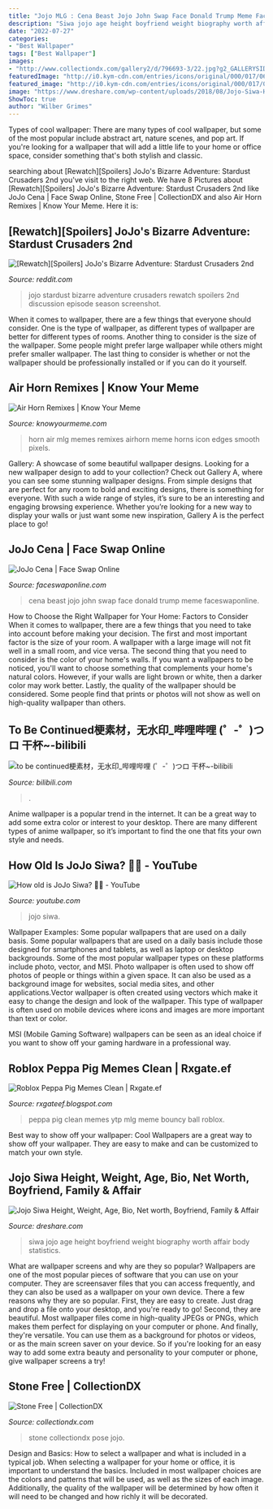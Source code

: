 ```yaml
---
title: "Jojo MLG : Cena Beast Jojo John Swap Face Donald Trump Meme Faceswaponline"
description: "Siwa jojo age height boyfriend weight biography worth affair body statistics"
date: "2022-07-27"
categories:
- "Best Wallpaper"
tags: ["Best Wallpaper"]
images:
- "http://www.collectiondx.com/gallery2/d/796693-3/22.jpg?g2_GALLERYSID=163ac792fc19cf6eacba9971bd6f2818"
featuredImage: "http://i0.kym-cdn.com/entries/icons/original/000/017/061/air_horn.png"
featured_image: "http://i0.kym-cdn.com/entries/icons/original/000/017/061/air_horn.png"
image: "https://www.dreshare.com/wp-content/uploads/2018/08/Jojo-Siwa-Height-Weight-Age-Biography-Net-worth-Boyfriend-Profile.jpg"
ShowToc: true
author: "Wilber Grimes"
---
```



Types of cool wallpaper:
There are many types of cool wallpaper, but some of the most popular include abstract art, nature scenes, and pop art. If you're looking for a wallpaper that will add a little life to your home or office space, consider something that's both stylish and classic.

	

		
searching about [Rewatch][Spoilers] JoJo&#039;s Bizarre Adventure: Stardust Crusaders 2nd you've visit to the right web. We have 8 Pictures about [Rewatch][Spoilers] JoJo&#039;s Bizarre Adventure: Stardust Crusaders 2nd like JoJo Cena | Face Swap Online, Stone Free | CollectionDX and also Air Horn Remixes | Know Your Meme. Here it is:
		
    
## [Rewatch][Spoilers] JoJo&#039;s Bizarre Adventure: Stardust Crusaders 2nd

<img loading=lazy src="http://i.imgur.com/W8eQyty.jpg" onerror="this.onerror=null;this.src='https://tse2.mm.bing.net/th?id=OIP.RUxDl7UhF9MQi0rUhqwQOgHaEK&amp;pid=15.1';" alt="[Rewatch][Spoilers] JoJo&#039;s Bizarre Adventure: Stardust Crusaders 2nd">

_Source: reddit.com_

>jojo stardust bizarre adventure crusaders rewatch spoilers 2nd discussion episode season screenshot. 

	

When it comes to wallpaper, there are a few things that everyone should consider. One is the type of wallpaper, as different types of wallpaper are better for different types of rooms. Another thing to consider is the size of the wallpaper. Some people might prefer large wallpaper while others might prefer smaller wallpaper. The last thing to consider is whether or not the wallpaper should be professionally installed or if you can do it yourself.

    
## Air Horn Remixes | Know Your Meme

<img loading=lazy src="http://i0.kym-cdn.com/entries/icons/original/000/017/061/air_horn.png" onerror="this.onerror=null;this.src='https://tse4.mm.bing.net/th?id=OIP.Tw2ysMQdV49DG9w_9ytHXgHaHa&amp;pid=15.1';" alt="Air Horn Remixes | Know Your Meme">

_Source: knowyourmeme.com_

>horn air mlg memes remixes airhorn meme horns icon edges smooth pixels. 

	

Gallery: A showcase of some beautiful wallpaper designs.
Looking for a new wallpaper design to add to your collection? Check out Gallery A, where you can see some stunning wallpaper designs. From simple designs that are perfect for any room to bold and exciting designs, there is something for everyone. With such a wide range of styles, it’s sure to be an interesting and engaging browsing experience. Whether you’re looking for a new way to display your walls or just want some new inspiration, Gallery A is the perfect place to go!





	
	
    
## JoJo Cena | Face Swap Online

<img loading=lazy src="https://faceswaponline.com/wp-content/uploads/Beast-6bcd1b41ad227261e3602cf0eed9b579-1.jpg" onerror="this.onerror=null;this.src='https://tse4.mm.bing.net/th?id=OIP.4Hv3dSYAO1IfPZLbNp6FzwHaGy&amp;pid=15.1';" alt="JoJo Cena | Face Swap Online">

_Source: faceswaponline.com_

>cena beast jojo john swap face donald trump meme faceswaponline. 

	

How to Choose the Right Wallpaper for Your Home: Factors to Consider
When it comes to wallpaper, there are a few things that you need to take into account before making your decision. The first and most important factor is the size of your room. A wallpaper with a large image will not fit well in a small room, and vice versa. 
The second thing that you need to consider is the color of your home's walls. If you want a wallpapers to be noticed, you'll want to choose something that complements your home's natural colors. However, if your walls are light brown or white, then a darker color may work better. 
Lastly, the quality of the wallpaper should be considered. Some people find that prints or photos will not show as well on high-quality wallpaper than others.

    
## To Be Continued梗素材，无水印_哔哩哔哩 (゜-゜)つロ 干杯~-bilibili

<img loading=lazy src="http://i2.hdslb.com/bfs/archive/b4f937e02fd4567658ee894712b79ba9422a5039.jpg" onerror="this.onerror=null;this.src='https://tse3.mm.bing.net/th?id=OIP.NvtjTF59Q2GiyCN8jKWdHAHaEK&amp;pid=15.1';" alt="to be continued梗素材，无水印_哔哩哔哩 (゜-゜)つロ 干杯~-bilibili">

_Source: bilibili.com_

>. 

	

Anime wallpaper is a popular trend in the internet. It can be a great way to add some extra color or interest to your desktop. There are many different types of anime wallpaper, so it’s important to find the one that fits your own style and needs.

    
## How Old Is JoJo Siwa? 🍰🎈 - YouTube

<img loading=lazy src="https://i.ytimg.com/vi/NkVEcIgDbFw/hqdefault.jpg" onerror="this.onerror=null;this.src='https://tse2.mm.bing.net/th?id=OIP.CXKz4HUwYTI5eZrhJFfgmQHaFj&amp;pid=15.1';" alt="How old is JoJo Siwa? 🍰🎈 - YouTube">

_Source: youtube.com_

>jojo siwa. 

	

Wallpaper Examples: Some popular wallpapers that are used on a daily basis.
Some popular wallpapers that are used on a daily basis include those designed for smartphones and tablets, as well as laptop or desktop backgrounds. Some of the most popular wallpaper types on these platforms include photo, vector, and MSI. 
Photo wallpaper is often used to show off photos of people or things within a given space. It can also be used as a background image for websites, social media sites, and other applications.Vector wallpaper is often created using vectors which make it easy to change the design and look of the wallpaper. This type of wallpaper is often used on mobile devices where icons and images are more important than text or color. 

MSI (Mobile Gaming Software) wallpapers can be seen as an ideal choice if you want to show off your gaming hardware in a professional way.

    
## Roblox Peppa Pig Memes Clean | Rxgate.ef

<img loading=lazy src="https://pics.me.me/clean-mlg-peppa-pig-bouncy-ball-ytp-youtube-51393576.png" onerror="this.onerror=null;this.src='https://tse3.mm.bing.net/th?id=OIP.iNsA4TbrG3cm6SVC_-hGvgHaHJ&amp;pid=15.1';" alt="Roblox Peppa Pig Memes Clean | Rxgate.ef">

_Source: rxgateef.blogspot.com_

>peppa pig clean memes ytp mlg meme bouncy ball roblox. 

	

Best way to show off your wallpaper:
Cool Wallpapers are a great way to show off your wallpaper. They are easy to make and can be customized to match your own style.

    
## Jojo Siwa Height, Weight, Age, Bio, Net Worth, Boyfriend, Family &amp; Affair

<img loading=lazy src="https://www.dreshare.com/wp-content/uploads/2018/08/Jojo-Siwa-Height-Weight-Age-Biography-Net-worth-Boyfriend-Profile.jpg" onerror="this.onerror=null;this.src='https://tse3.mm.bing.net/th?id=OIP.3cFyyGBPkS1WErSOvQphhwHaG-&amp;pid=15.1';" alt="Jojo Siwa Height, Weight, Age, Bio, Net worth, Boyfriend, Family &amp; Affair">

_Source: dreshare.com_

>siwa jojo age height boyfriend weight biography worth affair body statistics. 

	

What are wallpaper screens and why are they so popular?
Wallpapers are one of the most popular pieces of software that you can use on your computer. They are screensaver files that you can access frequently, and they can also be used as a wallpaper on your own device. There a few reasons why they are so popular. First, they are easy to create. Just drag and drop a file onto your desktop, and you're ready to go! Second, they are beautiful. Most wallpaper files come in high-quality JPEGs or PNGs, which makes them perfect for displaying on your computer or phone. And finally, they're versatile. You can use them as a background for photos or videos, or as the main screen saver on your device. So if you're looking for an easy way to add some extra beauty and personality to your computer or phone, give wallpaper screens a try!

    
## Stone Free | CollectionDX

<img loading=lazy src="http://www.collectiondx.com/gallery2/d/796693-3/22.jpg?g2_GALLERYSID=163ac792fc19cf6eacba9971bd6f2818" onerror="this.onerror=null;this.src='https://tse4.mm.bing.net/th?id=OIP.K5hS_JFW814AigSsFT9IEwHaJ4&amp;pid=15.1';" alt="Stone Free | CollectionDX">

_Source: collectiondx.com_

>stone collectiondx pose jojo. 

	

Design and Basics: How to select a wallpaper and what is included in a typical job.
When selecting a wallpaper for your home or office, it is important to understand the basics. Included in most wallpaper choices are the colors and patterns that will be used, as well as the sizes of each image. Additionally, the quality of the wallpaper will be determined by how often it will need to be changed and how richly it will be decorated.

